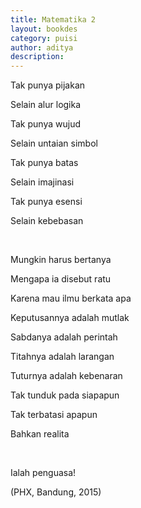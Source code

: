 ```yaml
---
title: Matematika 2
layout: bookdes
category: puisi
author: aditya
description: 
---
```


Tak punya pijakan

Selain alur logika

Tak punya wujud

Selain untaian simbol

Tak punya batas

Selain imajinasi

Tak punya esensi

Selain kebebasan

<br>

Mungkin harus bertanya

Mengapa ia disebut ratu

Karena mau ilmu berkata apa

Keputusannya adalah mutlak

Sabdanya adalah perintah

Titahnya adalah larangan

Tuturnya adalah kebenaran

Tak tunduk pada siapapun

Tak terbatasi apapun

Bahkan realita

<br>

Ialah penguasa!

(PHX, Bandung, 2015)